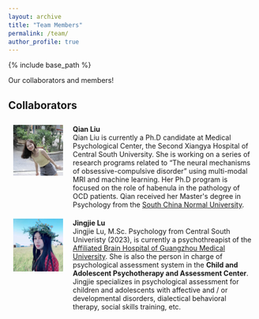 ```yaml
---
layout: archive
title: "Team Members"
permalink: /team/
author_profile: true
---
```

{% include base_path %}

Our collaborators and members!

## Collaborators
  <!-- Qian Liu -->
<div style="display: flex;">
  <!-- 左侧列：占三分之一 -->
  <div style="flex: 0 0 20%; padding: 10px;">
    <img src="/images/team/Qian_Liu_avatar.jpg" alt="Qian Liu" style="width: 180px; height: auto;" />
  </div>
  
  <!-- 右侧列：占三分之二 -->
  <div style="flex: 2; padding: 10px;">
<strong>Qian Liu</strong><br>   
Qian Liu is currently a Ph.D candidate at Medical Psychological Center, the Second Xiangya Hospital of Central South University. She is working on a series of research programs related to “The neural mechanisms of obsessive-compulsive disorder” using multi-modal MRI and machine learning. Her Ph.D program is focused on the role of habenula in the pathology of OCD patients. Qian received her Master's degree in Psychology from the <a href="https://english.scnu.edu.cn/">South China Normal University</a>. 
  </div>
</div>

 <!-- Jingjie Lu -->
<div style="display: flex;">
  <!-- 左侧列：占三分之一 -->
  <div style="flex: 0 0 20%; padding: 10px;">
    <img src="/images/team/Jingjie_Lu_avatar.jpg" alt="Jingjie Lu" style="width: 180px; height: auto;" />
  </div>
  
  <!-- 右侧列：占三分之二 -->
  <div style="flex: 2; padding: 10px;">
<strong>Jingjie Lu</strong><br>   
Jingjie Lu, M.Sc. Psychology from Central South Univeristy (2023), is currently a psychothreapist of the <a href="https://www.gzbrain.cn/">Affiliated Brain Hospital of Guangzhou Medical University</a>. She is also the person in charge of psychological assessment system in the <strong>Child and Adolescent Psychotherapy and Assessment Center</strong>. Jingjie specializes in psychological assessment for children and adolescents with affective and / or developmental disorders, dialectical behavioral therapy, social skills training, etc. 
  </div>
</div>
